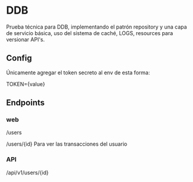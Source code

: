 # DDB

Prueba técnica para DDB, implementando el patrón repository y una capa de servicio básica, uso del sistema de caché, LOGS, resources para versionar API's.

## Config

Únicamente agregar el token secreto al env de esta forma:

TOKEN={value}

## Endpoints

### web

/users

/users/{id} Para ver las transacciones del usuario

### API

/api/v1/users/{id}
